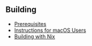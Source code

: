 ## Building

  - [Prerequisites](prerequisites.md)
  - [Instructions for macOS Users](instructions-for-macos-users.md)
  - [Building with Nix](building-with-nix.md)